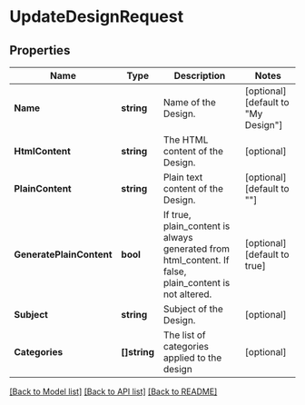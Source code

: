 # UpdateDesignRequest

## Properties

Name | Type | Description | Notes
------------ | ------------- | ------------- | -------------
**Name** | **string** | Name of the Design. |[optional] [default to "My Design"]
**HtmlContent** | **string** | The HTML content of the Design. |[optional] 
**PlainContent** | **string** | Plain text content of the Design. |[optional] [default to "<generated from html_content if left empty>"]
**GeneratePlainContent** | **bool** | If true, plain_content is always generated from html_content. If false, plain_content is not altered. |[optional] [default to true]
**Subject** | **string** | Subject of the Design. |[optional] 
**Categories** | **[]string** | The list of categories applied to the design |[optional] 

[[Back to Model list]](../README.md#documentation-for-models) [[Back to API list]](../README.md#documentation-for-api-endpoints) [[Back to README]](../README.md)


